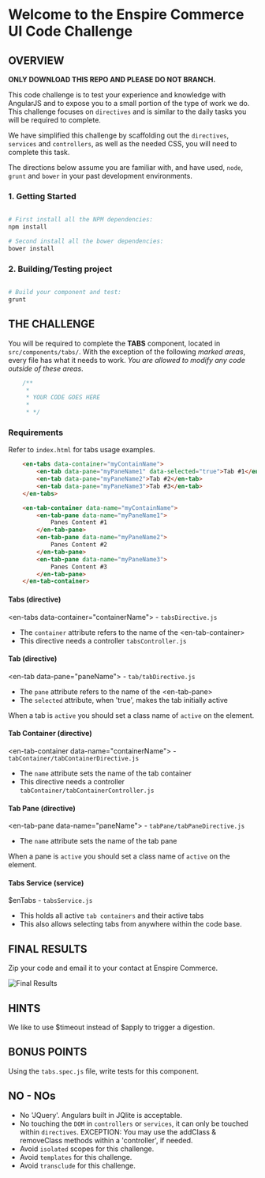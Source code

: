 Welcome to the Enspire Commerce UI Code Challenge
===============

## OVERVIEW

**ONLY DOWNLOAD THIS REPO AND PLEASE DO NOT BRANCH.**

This code challenge is to test your experience and knowledge with AngularJS and to expose you to a small portion of the type of work we do. This challenge focuses on `directives` and is similar to the daily tasks you will be required to complete.

We have simplified this challenge by scaffolding out the `directives`, `services` and `controllers`, as well as the needed CSS, you will need to complete this task.

The directions below assume you are familiar with, and have used, `node`, `grunt` and `bower` in your past development environments.

### 1. Getting Started

```bash

# First install all the NPM dependencies:
npm install

# Second install all the bower dependencies:
bower install

```

### 2. Building/Testing project

```bash

# Build your component and test:
grunt

```

## THE CHALLENGE

You will be required to complete the **TABS** component, located in `src/components/tabs/`. With the exception of the following *marked areas*, every file has what it needs to work. *You are allowed to modify any code outside of these areas*.

```js
    /**
     *
     * YOUR CODE GOES HERE
     *
     * */
```

### Requirements

Refer to `index.html` for tabs usage examples.

```html
    <en-tabs data-container="myContainName">
        <en-tab data-pane="myPaneName1" data-selected="true">Tab #1</en-tab>
        <en-tab data-pane="myPaneName2">Tab #2</en-tab>
        <en-tab data-pane="myPaneName3">Tab #3</en-tab>
    </en-tabs>

    <en-tab-container data-name="myContainName">
        <en-tab-pane data-name="myPaneName1">
            Panes Content #1
        </en-tab-pane>
        <en-tab-pane data-name="myPaneName2">
            Panes Content #2
        </en-tab-pane>
        <en-tab-pane data-name="myPaneName3">
            Panes Content #3
        </en-tab-pane>
    </en-tab-container>
```




#### Tabs (directive)
\<en-tabs data-container="containerName"\>  - `tabsDirective.js`

- The `container` attribute refers to the name of the \<en-tab-container\>
- This directive needs a controller `tabsController.js`

#### Tab (directive)
\<en-tab data-pane="paneName"\>  - `tab/tabDirective.js`

- The `pane` attribute refers to the name of the \<en-tab-pane\>
- The `selected` attribute, when 'true', makes the tab initially active

When a tab is `active` you should set a class name of `active` on the element.

#### Tab Container (directive)
\<en-tab-container data-name="containerName"\>  - `tabContainer/tabContainerDirective.js`

- The `name` attribute sets the name of the tab container
- This directive needs a controller `tabContainer/tabContainerController.js`

#### Tab Pane (directive)
\<en-tab-pane data-name="paneName"\>  - `tabPane/tabPaneDirective.js`

- The `name` attribute sets the name of the tab pane

When a pane is `active` you should set a class name of `active` on the element.

#### Tabs Service (service)
$enTabs - `tabsService.js`

- This holds all active `tab containers` and their active tabs
- This also allows selecting tabs from anywhere within the code base.

## FINAL RESULTS
Zip your code and email it to your contact at Enspire Commerce.

![Final Results](https://raw.github.com/jasonfutch/enspire-ui-code-challenge/master/final-results.gif)


## HINTS
We like to use $timeout instead of $apply to trigger a digestion.

## BONUS POINTS
Using the `tabs.spec.js`  file, write tests for this component.

## NO - NOs

- No 'JQuery'. Angulars built in JQlite is acceptable.
- No touching the `DOM` in `controllers` or `services`, it can only be touched within `directives`. EXCEPTION: You may use the addClass & removeClass methods within a 'controller', if needed.
- Avoid `isolated` scopes for this challenge.
- Avoid `templates` for this challenge.
- Avoid `transclude`  for this challenge.